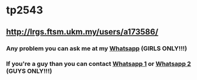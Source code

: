# tp2543

## http://lrgs.ftsm.ukm.my/users/a173586/
### Any problem you can ask me at my [Whatsapp](https://wa.me/601140448922) (GIRLS ONLY!!!)
### If you're a guy than you can contact [Whatsapp 1](https://wa.me/601118501474) or [Whatsapp 2](https://wa.me/601133900016) (GUYS ONLY!!!)
